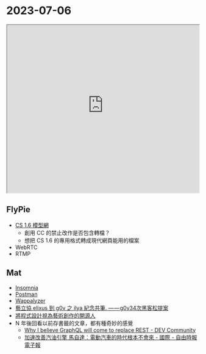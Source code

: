 # 2023-07-06

<iframe src="https://photos.hackingthursday.org/2023-07-06" width="100%" height="440px"></iframe>

## FlyPie

- [CS 1.6 模型網](https://gamebanana.com/games/4254)
  - 創用 CC 的禁止改作是否包含轉檔？
  - 想把 CS 1.6 的專用格式轉成現代網頁能用的檔案
- WebRTC
- RTMP

## Mat

- [Insomnia](https://insomnia.rest/)
- [Postman](https://www.postman.com/)
- [Wappalyzer](https://www.wappalyzer.com/)
- [藝立協 elixus 到 g0v 之 ilya 紀念共筆. — — g0v34次黑客松提案](https://medium.com/@isabelhou/%E8%97%9D%E7%AB%8B%E5%8D%94-elixus-%E5%88%B0-g0v-%E4%B9%8B-ilya-%E7%B4%80%E5%BF%B5%E5%85%B1%E7%AD%86-371d7614c883)
- [將程式設計視為藝術創作的開源人](https://www.ithome.com.tw/tech/72594)
- N 年後回看以前存書籤的文章，都有種奇妙的感覺
    - [Why I believe GraphQL will come to replace REST - DEV Community](https://dev.to/martijnwalraven/why-i-believe-graphql-will-come-to-replace-rest)
    - [加速改善汽油引擎 馬自達：電動汽車的時代根本不會來 - 國際 - 自由時報電子報](https://news.ltn.com.tw/news/world/breakingnews/2316251)
